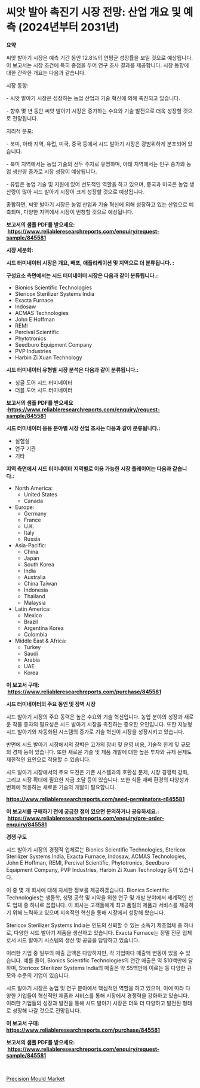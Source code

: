 <p><h1>씨앗 발아 촉진기 시장 전망: 산업 개요 및 예측 (2024년부터 2031년)</h1></p><p><strong>요약</strong></p>
<p><p>씨앗 발아기 시장은 예측 기간 동안 12.8%의 연평균 성장률을 보일 것으로 예상됩니다. 이 보고서는 시장 조건에 특히 중점을 두어 연구 조사 결과를 제공합니다. 시장 동향에 대한 간략한 개요는 다음과 같습니다. </p><p>시장 동향:</p><p>- 씨앗 발아기 시장은 성장하는 농업 산업과 기술 혁신에 의해 촉진되고 있습니다. </p><p>- 향후 몇 년 동안 씨앗 발아기 시장은 증가하는 수요와 기술 발전으로 더욱 성장할 것으로 전망됩니다.</p><p>지리적 분포:</p><p>- 북미, 아태 지역, 유럽, 미국, 중국 등에서 시드 발아기 시장은 광범위하게 분포되어 있습니다. </p><p>- 북미 지역에서는 농업 기술의 선두 주자로 유명하며, 아태 지역에서는 인구 증가와 농업 생산량 증가로 시장 성장이 예상됩니다. </p><p>- 유럽은 농업 기술 및 지원에 있어 선도적인 역할을 하고 있으며, 중국과 미국은 농업 생산량이 많아 시드 발아기 시장이 크게 성장할 것으로 예상됩니다.</p><p>종합하면, 씨앗 발아기 시장은 농업 산업과 기술 혁신에 의해 성장하고 있는 산업으로 예측되며, 다양한 지역에서 시장이 번창할 것으로 예상됩니다.</p></p>
<p><strong>보고서의 샘플 PDF를 받으세요: &nbsp;<a href="https://www.reliableresearchreports.com/enquiry/request-sample/845581">https://www.reliableresearchreports.com/enquiry/request-sample/845581</a></strong></p>
<p><strong>시장 세분화:</strong></p>
<p><strong> 시드 터미네이터 시장은 개요, 배포, 애플리케이션 및 지역으로 더 분류됩니다. :</strong></p>
<p><strong>구성요소 측면에서는 시드 터미네이터 시장은 다음과 같이 분류됩니다.:</strong></p>
<p><ul><li>Bionics Scientific Technologies</li><li>Stericox Sterilizer Systems India</li><li>Exacta Furnace</li><li>Indosaw</li><li>ACMAS Technologies</li><li>John E Hoffman</li><li>REMI</li><li>Percival Scientific</li><li>Phytotronics</li><li>Seedburo Equipment Company</li><li>PVP Industries</li><li>Harbin Zi Xuan Technology</li></ul></p>
<p><strong> 시드 터미네이터 유형별 시장 분석은 다음과 같이 분류됩니다.:</strong></p>
<p><ul><li>싱글 도어 시드 터미네이터</li><li>더블 도어 시드 터미네이터</li></ul></p>
<p><strong>보고서의 샘플 PDF를 받으세요 :<a href="https://www.reliableresearchreports.com/enquiry/request-sample/845581">https://www.reliableresearchreports.com/enquiry/request-sample/845581</a></strong></p>
<p><strong> 시드 터미네이터 응용 분야별 시장 산업 조사는 다음과 같이 분류됩니다.:</strong></p>
<p><ul><li>실험실</li><li>연구 기관</li><li>기타</li></ul></p>
<p><strong>지역 측면에서 시드 터미네이터 지역별로 이용 가능한 시장 플레이어는 다음과 같습니다.:</strong></p>
<p><ul>
    <li>
        North America:
        <ul>
            <li>United States</li>
            <li>Canada</li>
        </ul>
    </li>
    <li>
        Europe:
        <ul>
            <li>Germany</li>
            <li>France</li>
            <li>U.K.</li>
            <li>Italy</li>
            <li>Russia</li>
        </ul>
    </li>
    <li>
        Asia-Pacific:
        <ul>
            <li>China</li>
            <li>Japan</li>
            <li>South Korea</li>
            <li>India</li>
            <li>Australia</li>
            <li>China Taiwan</li>
            <li>Indonesia</li>
            <li>Thailand</li>
            <li>Malaysia</li>
        </ul>
    </li>
    <li>
        Latin America:
        <ul>
            <li>Mexico</li>
            <li>Brazil</li>
            <li>Argentina Korea</li>
            <li>Colombia</li>
        </ul>
    </li>
    <li>
        Middle East & Africa:
        <ul>
            <li>Turkey</li>
            <li>Saudi</li>
            <li>Arabia</li>
            <li>UAE</li>
            <li>Korea</li>
        </ul>
    </li>
    </ul></p>
<p><strong>이 보고서 구매: &nbsp;<a href="https://www.reliableresearchreports.com/purchase/845581">https://www.reliableresearchreports.com/purchase/845581</a></strong></p>
<p><strong>시드 터미네이터의 주요 동인 및 장벽 시장</strong></p>
<p><p>시드 발아기 시장의 주요 동력은 높은 수요와 기술 혁신입니다. 농업 분야의 성장과 새로운 작물 종자의 필요성은 시드 발아기 시장을 촉진하는 중요한 요인입니다. 또한 지능형 시드 발아기와 자동화된 시스템의 증가로 기술 혁신이 시장을 성장시키고 있습니다.</p><p>반면에 시드 발아기 시장에서의 장벽은 고가의 장비 및 운영 비용, 기술적 한계 및 규모의 경제 등이 있습니다. 또한 새로운 기술 및 제품 개발에 대한 높은 투자와 규제 문제도 제한적인 요인으로 작용할 수 있습니다.</p><p>시드 발아기 시장에서의 주요 도전은 기존 시스템과의 호환성 문제, 시장 경쟁력 강화, 그리고 시장 확대에 필요한 자금 조달 등이 있습니다. 또한 식물 재배 환경의 다양성과 변화에 적응하는 새로운 기술의 개발이 필요합니다.</p></p>
<p><strong><a href="https://www.reliableresearchreports.com/seed-germinators-r845581">https://www.reliableresearchreports.com/seed-germinators-r845581</a></strong></p>
<p><strong>이 보고서를 구매하기 전에 궁금한 점이 있으면 문의하거나 공유하세요.: &nbsp;<a href="https://www.reliableresearchreports.com/enquiry/pre-order-enquiry/845581">https://www.reliableresearchreports.com/enquiry/pre-order-enquiry/845581</a></strong></p>
<p><strong>경쟁 구도</strong></p>
<p><p>시드 발아기 시장의 경쟁적 업체로는 Bionics Scientific Technologies, Stericox Sterilizer Systems India, Exacta Furnace, Indosaw, ACMAS Technologies, John E Hoffman, REMI, Percival Scientific, Phytotronics, Seedburo Equipment Company, PVP Industries, Harbin Zi Xuan Technology 등이 있습니다. </p><p>이 중 몇 개 회사에 대해 자세한 정보를 제공하겠습니다. Bionics Scientific Technologies는 생물학, 생명 공학 및 시약을 위한 연구 및 개발 분야에서 세계적인 선도 업체 중 하나로 꼽힙니다. 이 회사는 고객들에게 최고 품질의 제품과 서비스를 제공하기 위해 노력하고 있으며 지속적인 혁신을 통해 시장에서 성장해 왔습니다. </p><p>Stericox Sterilizer Systems India는 인도의 신뢰할 수 있는 소독기 제조업체 중 하나로, 다양한 시드 발아기 제품을 생산하고 있습니다. Exacta Furnace는 정밀 전문 업체로서 시드 발아기 시스템의 생산 및 공급을 담당하고 있습니다.</p><p>이러한 기업 중 일부의 매출 금액은 다양하지만, 각 기업마다 매출액 변동이 있을 수 있습니다. 예를 들어, Bionics Scientific Technologies의 연간 매출은 약 $10백만에 달하며, Stericox Sterilizer Systems India의 매출은 약 $5백만에 이르는 등 다양한 규모와 수준의 기업이 있습니다.</p><p>시드 발아기 시장은 농업 및 연구 분야에서 핵심적인 역할을 하고 있으며, 이에 따라 다양한 기업들이 혁신적인 제품과 서비스를 통해 시장에서 경쟁력을 강화하고 있습니다. 이러한 기업들의 성장과 발전을 통해 시드 발아기 시장은 더욱 더 다양하고 발전된 형태로 성장해 나갈 것으로 전망됩니다.</p></p>
<p><strong>이 보고서 구매: &nbsp; <a href="https://www.reliableresearchreports.com/purchase/845581">https://www.reliableresearchreports.com/purchase/845581</a></strong></p>
<p><strong>보고서의 샘플 PDF를 받으세요: &nbsp;<a href="https://www.reliableresearchreports.com/enquiry/request-sample/845581">https://www.reliableresearchreports.com/enquiry/request-sample/845581</a></strong><strong></strong></p>
<p>&nbsp;</p>
<p><p><a href="https://github.com/WillieWoodard/Market-Research-Report-List-4/blob/main/precision-mould-market.md">Precision Mould Market</a></p></p>